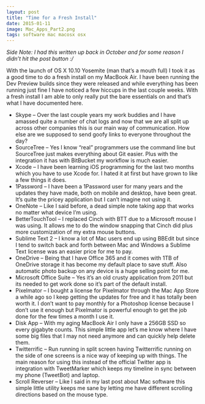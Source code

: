 ```yaml
---
layout: post
title: "Time for a Fresh Install"
date: 2015-01-11
image: Mac_Apps_Part2.png
tags: software mac macosx osx
---
```


_Side Note: I had this written up back in October and for some reason I didn’t hit the post button :/_

With the launch of OS X 10.10 Yosemite (man that’s a mouth full) I took it as a good time to do a fresh install on my MacBook Air. I have been running the Dev Preview builds since they were released and while everything has been running just fine I have noticed a few hiccups in the last couple weeks. With a fresh install I am able to only really put the bare essentials on and that’s what I have documented here.

<!--more-->

- Skype – Over the last couple years my work buddies and I have amassed quite a number of chat logs and now that we are all split up across other companies this is our main way of communication. How else are we supposed to send goofy links to everyone throughout the day?
- SourceTree – Yes I know “real” programmers use the command line but SourceTree just makes everything about Git easier. Plus with the integration it has with BitBucket my workflow is much easier.
- Xcode – I have been learning iOS programming for the last two months which you have to use Xcode for. I hated it at first but have grown to like a few things it does.
- 1Password – I have been a 1Password user for many years and the updates they have made, both on mobile and desktop, have been great. It’s quite the pricey application but I can’t imagine not using it.
- OneNote – Like I said before, a dead simple note taking app that works no matter what device I’m using.
- BetterTouchTool – I replaced Cinch with BTT due to a Microsoft mouse I was using. It allows me to do the window snapping that Cinch did plus more customization of my extra mouse buttons.
- Sublime Text 2 – I know a lot of Mac users end up using BBEdit but since I tend to switch back and forth between Mac and Windows a Sublime Text license was an easier price for me to pay.
- OneDrive – Being that I have Office 365 and it comes with 1TB of OneDrive storage it has become my default place to save stuff. Also automatic photo backup on any device is a huge selling point for me.
- Microsoft Office Suite – Yes it’s an old crusty application from 2011 but its needed to get work done so it’s part of the default install.
- Pixelmator – I bought a license for Pixelmator through the Mac App Store a while ago so I keep getting the updates for free and it has totally been worth it. I don’t want to pay monthly for a Photoshop license because I don’t use it enough but Pixelmator is powerful enough to get the job done for the few times a month I use it.
- Disk App – With my aging MacBook Air I only have a 256GB SSD so every gigabyte counts. This simple little app let’s me know where I have some big files that I may not need anymore and can quickly help delete them.
- Twitterrific – Run running in split screen having Twitterrific running on the side of one screens is a nice way of keeping up with things. The main reason for using this instead of the official Twitter app is integration with TweetMarker which keeps my timeline in sync between my phone (TweetBot) and laptop.
- Scroll Reverser – Like I said in my last post about Mac software this simple little utility keeps me sane by letting me have different scrolling directions based on the mouse type.
